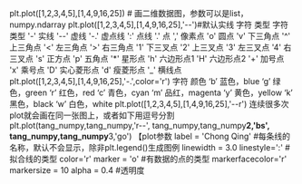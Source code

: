 plt.plot([1,2,3,4,5],[1,4,9,16,25]) # 画二维数据图，参数可以是list，numpy.ndarray
plt.plot([1,2,3,4,5],[1,4,9,16,25],'--')#默认实线
字符 	类型 	字符 	类型
'-' 	实线 	'--' 	虚线
'-.' 	虚点线 	':' 	点线
'.' 	点 	',' 	像素点
'o' 	圆点 	'v' 	下三角点
'^' 	上三角点 	'<' 	左三角点
'>' 	右三角点 	'1' 	下三叉点
'2' 	上三叉点 	'3' 	左三叉点
'4' 	右三叉点 	's' 	正方点
'p' 	五角点 	'*' 	星形点
'h' 	六边形点1 	'H' 	六边形点2
'+' 	加号点 	'x' 	乘号点
'D' 	实心菱形点 	'd' 	瘦菱形点
'_' 	横线点 		
plt.plot([1,2,3,4,5],[1,4,9,16,25],'-.',color='r')
字符 	颜色
‘b’ 	蓝色，blue
‘g’ 	绿色，green
‘r’ 	红色，red
‘c’ 	青色，cyan
‘m’ 	品红，magenta
‘y’ 	黄色，yellow
‘k’ 	黑色，black
‘w’ 	白色，white
plt.plot([1,2,3,4,5],[1,4,9,16,25],'--r')
连续很多次plot就会画在同一张图上，或者如下用逗号分割
plt.plot(tang_numpy,tang_numpy,'r--',
        tang_numpy,tang_numpy**2,'bs',
        tang_numpy,tang_numpy**3,'go')
【plot参数
label = 'Chong Qing' #每条线的名称，默认不会显示，除非plt.legend()生成图例
linewidth = 3.0
linestyle=':' #拟合线的类型
color='r'
marker = 'o' #有数据的点的类型
markerfacecolor='r'
markersize = 10
alpha = 0.4 #透明度
